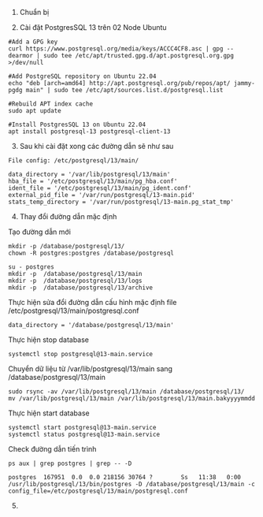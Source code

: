 1. Chuẩn bị

2. Cài đặt PostgresSQL 13 trên 02 Node Ubuntu
```
#Add a GPG key
curl https://www.postgresql.org/media/keys/ACCC4CF8.asc | gpg --dearmor | sudo tee /etc/apt/trusted.gpg.d/apt.postgresql.org.gpg >/dev/null

#Add PostgreSQL repository on Ubuntu 22.04
echo "deb [arch=amd64] http://apt.postgresql.org/pub/repos/apt/ jammy-pgdg main" | sudo tee /etc/apt/sources.list.d/postgresql.list

#Rebuild APT index cache
sudo apt update

#Install PostgresSQL 13 on Ubuntu 22.04
apt install postgresql-13 postgresql-client-13
```

3. Sau khi cài đặt xong các đường dẫn sẽ như sau

```
File config: /etc/postgresql/13/main/

data_directory = '/var/lib/postgresql/13/main' 
hba_file = '/etc/postgresql/13/main/pg_hba.conf' 
ident_file = '/etc/postgresql/13/main/pg_ident.conf' 
external_pid_file = '/var/run/postgresql/13-main.pid'
stats_temp_directory = '/var/run/postgresql/13-main.pg_stat_tmp'
```
4.  Thay đổi đường dẫn mặc định

Tạo đường dẫn mới
```
mkdir -p /database/postgresql/13/
chown -R postgres:postgres /database/postgresql

su - postgres
mkdir -p  /database/postgresql/13/main
mkdir -p  /database/postgresql/13/logs
mkdir -p  /database/postgresql/13/archive
```

Thực hiện sửa đổi đường dẫn cấu hình mặc định file /etc/postgresql/13/main/postgresql.conf
```
data_directory = '/database/postgresql/13/main' 
```

Thực hiện stop database
```
systemctl stop postgresql@13-main.service
```

Chuyển dữ liệu từ /var/lib/postgresql/13/main sang /database/postgresql/13/main

```
sudo rsync -av /var/lib/postgresql/13/main /database/postgresql/13/
mv /var/lib/postgresql/13/main /var/lib/postgresql/13/main.bakyyyymmdd
```

Thực hiện start database
```
systemctl start postgresql@13-main.service
systemctl status postgresql@13-main.service
```

Check đường dẫn tiến trình
```
ps aux | grep postgres | grep -- -D

postgres  167951  0.0  0.0 218156 30764 ?        Ss   11:38   0:00 /usr/lib/postgresql/13/bin/postgres -D /database/postgresql/13/main -c config_file=/etc/postgresql/13/main/postgresql.conf
```


5.  
